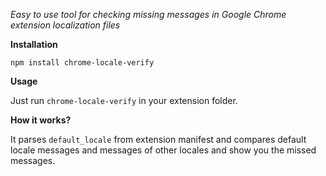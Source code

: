 *Easy to use tool for checking missing messages in Google Chrome extension localization files*

**Installation**

`npm install chrome-locale-verify`

**Usage**

Just run `chrome-locale-verify` in your extension folder.

**How it works?**

It parses `default_locale` from extension manifest and compares default locale messages and messages of other locales and show you the missed messages.